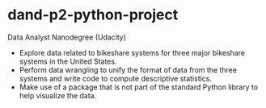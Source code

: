 # dand-p2-python-project
Data Analyst Nanodegree (Udacity)
<ul>
<li>Explore data related to bikeshare systems for three major bikeshare systems in the United States.</li> 
<li>Perform data wrangling to unify the format of data from the three systems and write code to compute descriptive statistics.</li> 
<li>Make use of a package that is not part of the standard Python library to help visualize the data.</li> 
</ul>
